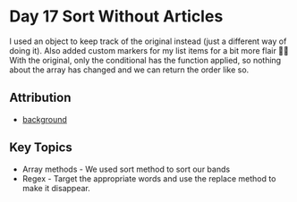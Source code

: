 # Day 17 Sort Without Articles

I used an object to keep track of the original instead (just a different way of doing it). Also added custom markers for my list items for a bit more flair 🎵🎸  
With the original, only the conditional has the function applied, so nothing about the array has changed and we can return the order like so. 

## Attribution
* [background]([https://bgjar.com/animated-shape](https://unsplash.com/photos/people-raising-hands-on-concert-jfU3_67YiwQ))


## Key Topics
* Array methods - We used sort method to sort our bands
* Regex - Target the appropriate words and use the replace method to make it disappear.

